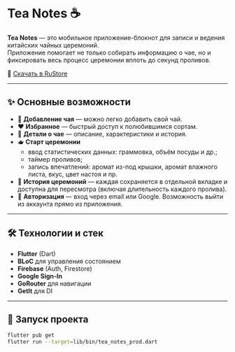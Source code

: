 # Tea Notes ☕️  

**Tea Notes** — это мобильное приложение-блокнот для записи и ведения китайских чайных церемоний.  
Приложение помогает не только собирать информацию о чае, но и фиксировать весь процесс церемонии вплоть до секунд проливов.  

📲 [Скачать в RuStore](https://www.rustore.ru/catalog/app/com.example.tea_list)  

---

## ✨ Основные возможности  
- 📒 **Добавление чая** — можно легко добавить свой чай.
- ❤️ **Избранное** — быстрый доступ к полюбившимся сортам.  
- 📖 **Детали о чае** — описание, характеристики и история.  
- 🫖 **Старт церемонии**  
  - ввод статистических данных: граммовка, объём посуды и др.;  
  - таймер проливов;  
  - запись впечатлений: аромат из-под крышки, аромат влажного листа, вкус, цвет настоя и пр.  
- 💾 **История церемоний** — каждая сохраняется в отдельной вкладке и доступна для пересмотра (включая длительность каждого пролива).  
- 🔐 **Авторизация** — вход через email или Google. Возможность выйти из аккаунта прямо из приложения.  

---

## 🛠️ Технологии и стек  
- **Flutter** (Dart)  
- **BLoC** для управления состоянием  
- **Firebase** (Auth, Firestore)  
- **Google Sign-In**  
- **GoRouter** для навигации  
- **GetIt** для DI  

---

## 🚀 Запуск проекта  
```bash
flutter pub get
flutter run --target=lib/bin/tea_notes_prod.dart
```
